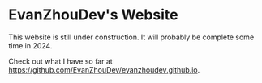 # EvanZhouDev's Website
This website is still under construction. It will probably be complete some time in 2024.

Check out what I have so far at https://github.com/EvanZhouDev/evanzhoudev.github.io.